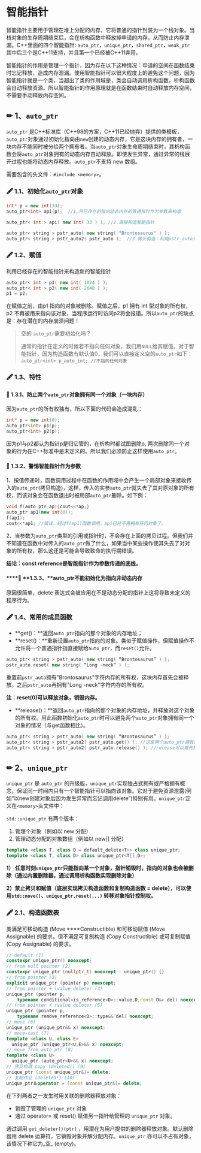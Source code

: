 # 智能指针

智能指针主要用于管理在堆上分配的内存，它将普通的指针封装为一个栈对象。当栈对象的生存周期结束后，会在析构函数中释放掉申请的内存，从而防止内存泄漏。C++里面的四个智能指针: `auto_ptr`，`unique_ptr`，`shared_ptr`，`weak_ptr` 其中后三个是C++11支持，并且第一个已经被C++11弃用。

智能指针的作用是管理一个指针，因为存在以下这种情况：申请的空间在函数结束时忘记释放，造成内存泄漏。使用智能指针可以很大程度上的避免这个问题，因为智能指针就是一个类，当超出了类的作用域是，类会自动调用析构函数，析构函数会自动释放资源。所以智能指针的作用原理就是在函数结束时自动释放内存空间，不需要手动释放内存空间。

## ✏ 1、`auto_ptr`

`auto_ptr` 是C++标准库（C++98的方案，C++11已经抛弃）提供的类模板，`auto_ptr`对象通过初始化指向由`new`创建的动态内存，它是这块内存的拥有者，一块内存不能同时被分给两个拥有者。当`auto_ptr`对象生命周期结束时，其析构函数会将`auto_ptr`对象拥有的动态内存自动释放。即使发生异常，通过异常的栈展开过程也能将动态内存释放。`auto_ptr`不支持 new 数组。

需要包含的头文件：`#include <memory>`。

### 🖋 1.1、初始化`auto_ptr`对象

```cpp
int* p = new int(33);
auto_ptr<int> api(p);  //1.将已存在的指向动态内存的普通指针作为参数来构造

auto_ptr< int > api( new int( 33 ) ); //2.直接构造智能指针

auto_ptr< string > pstr_auto( new string( "Brontosaurus" ) );
auto_ptr< string > pstr_auto2( pstr_auto );  //3.拷贝构造：利用pstr_auto来构造pstr_auto2
```

### 🖋 1.2、赋值

利用已经存在的智能指针来构造新的智能指针

```cpp
auto_ptr< int > p1( new int( 1024 ) );
auto_ptr< int > p2( new int( 2048 ) );
p1 = p2;
```

在赋值之前，由p1 指向的对象被删除。赋值之后，p1 拥有 int 型对象的所有权， p2 不再被用来指向该对象，当程序运行时访问p2将会报错。所以`auto_ptr`的缺点是：存在潜在的内存崩溃问题！

> 空的 `auto_ptr`需要初始化吗？
>
> 通常的指针在定义的时候若不指向任何对象，我们用`NULL`给其赋值。对于智能指针，因为构造函数有默认值0，我们可以直接定义空的`auto_ptr`如下：`auto_ptr<int> p_auto_int; //不指向任何对象`

### 🖋 1.3、特性

#### 🐹 1.3.1、防止两个`auto_ptr`对象拥有同一个对象（一块内存）

因为`auto_ptr`的所有权独有，所以下面的代码会造成混乱：

```cpp
int* p = new int(0);
auto_ptr<int> p1(p);
auto_ptr<int> p2(p);
```

因为p1与p2都认为指针p是归它管的，在析构时都试图删除p, 两次删除同一个对象的行为在C++标准中是未定义的。所以我们必须防止这样使用`auto_ptr`。

#### 🐹 1.3.2、警惕智能指针作为参数

1、按值传递时，函数调用过程中在函数的作用域中会产生一个局部对象来接收传入的`auto_ptr`\(拷贝构造\)，这样，传入的实参`auto_ptr`就失去了其对原对象的所有权，而该对象会在函数退出时被局部`auto_ptr`删除。如下例：

```cpp
void f(auto_ptr ap){cout<<*ap;}
auto_ptr ap1(new int(0));
f(ap1);
cout<<*ap1; //错误，经过f(ap1)函数调用，ap1已经不再拥有任何对象了。
```

2、当参数为`auto_ptr`类型的引用或指针时，不会存在上面的拷贝过程。但我们并不知道在函数中对传入的`auto_ptr`做了什么，如果当中某些操作使其失去了对对象的所有权，那么这还是可能会导致致命的执行期错误。

**结论：const reference是智能指针作为参数传递的底线。**

#### \*\*\*\*🐹 **1.3.3、**auto\_ptr不能初始化为指向非动态内存

原因很简单，delete 表达式会被应用在不是动态分配的指针上这将导致未定义的程序行为。

### 🖋 1.4、常用的成员函数

* **get\(\)：**返回`auto_ptr`指向的那个对象的内存地址；
* **reset\(\)：**重新设置`auto_ptr`指向的对象。类似于赋值操作，但赋值操作不允许将一个普通指针指直接赋给`auto_ptr`，而`reset()`允许。

```cpp
auto_ptr< string > pstr_auto( new string( “Brontosaurus” ) );
pstr_auto.reset( new string( “Long -neck” ) );
```

重置前`pstr_auto`拥有"Brontosaurus"字符内存的所有权，这块内存首先会被释放。之后`pstr_auto`再拥有"Long -neck"字符内存的所有权。

**注：reset\(0\)可以释放对象，销毁内存。**

* **release\(\)：**返回`auto_ptr`指向的那个对象的内存地址，并释放对这个对象的所有权。用此函数初始化`auto_ptr`时可以避免两个`auto_ptr`对象拥有同一个对象的情况（与get函数相比）。

```cpp
auto_ptr< string > pstr_auto( new string( “Brontosaurus” ) );
auto_ptr< string > pstr_auto2( pstr_auto.get() ); //这是两个auto_ptr拥有同一个对象
auto_ptr< string > pstr_auto2( pstr_auto.release() ); //release可以首先释放所有权
```

## ✏ 2、`unique_ptr`

`unique_ptr` 是 `auto_ptr` 的升级版，`unique_ptr`实现独占式拥有或严格拥有概念，保证同一时间内只有一个智能指针可以指向该对象。它对于避免资源泄露\(例如“以new创建对象后因为发生异常而忘记调用delete”\)特别有用。`unique_ptr`定义在`<memory>`头文件中：

`std::unique_ptr` 有两个版本：

1. 管理个对象（例如以 new 分配）
2. 管理动态分配的对象数组（例如以 new\[\] 分配）

```cpp
template <class T, class D = default_delete<T>> class unique_ptr;
template <class T, class D> class unique_ptr<T[],D>;
```

**1） 任意时刻`unique_ptr`只能指向某一个对象，指针销毁时，指向的对象也会被删除（通过内置删除器，通过调用析构函数实现删除对象）**

**2）禁止拷贝和赋值（底层实现拷贝构造函数和复制构造函数 = delete），可以使用`std::move()`、`unique_ptr.reset(...)` 转移对象指针控制权。**

### 🖋 **2.1、构造函数表**

类满足可移动构造 \(Move ****Constructible\) 和可移动赋值 \(Move Assignable\) 的要求，但不满足可复制构造 \(Copy Constructible\) 或可复制赋值 \(Copy Assignable\) 的要求。

```cpp
// default (1)	
constexpr unique_ptr() noexcept;
// from null pointer (2)	
constexpr unique_ptr (nullptr_t) noexcept : unique_ptr() {}
// from pointer (3)	
explicit unique_ptr (pointer p) noexcept;
// from pointer + lvalue deleter (4)	
unique_ptr (pointer p,
    typename conditional<is_reference<D>::value,D,const D&> del) noexcept;
// from pointer + rvalue deleter (5)	
unique_ptr (pointer p,
    typename remove_reference<D>::type&& del) noexcept;
// move (6)	
unique_ptr (unique_ptr&& x) noexcept;
// move-cast (7)	
template <class U, class E>
  unique_ptr (unique_ptr<U,E>&& x) noexcept;
// move from auto_ptr (8)	
template <class U>
  unique_ptr (auto_ptr<U>&& x) noexcept;
// 拷贝构造 copy (deleted!) (9)
unique_ptr (const unique_ptr&)= delete;
// 复制作业 (deleted!) (10)
unique_ptr＆operator = (const unique_ptr&)= delete;
```

在下列两者之一发生时用关联的删除器释放对象：

* 销毁了管理的 `unique_ptr` 对象
* 通过 operator= 或 reset\(\) 赋值另一指针给管理的 `unique_ptr` 对象。

通过调用 `get_deleter()(ptr)` ，用潜在为用户提供的删除器释放对象。默认删除器用 delete 运算符，它销毁对象并解分配内存。`unique_ptr` 亦可以不占有对象，该情况下称它为_空_ \(empty\)。



